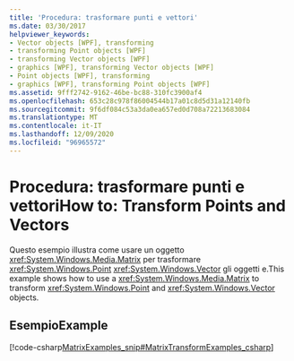 ```yaml
---
title: 'Procedura: trasformare punti e vettori'
ms.date: 03/30/2017
helpviewer_keywords:
- Vector objects [WPF], transforming
- transforming Point objects [WPF]
- transforming Vector objects [WPF]
- graphics [WPF], transforming Vector objects [WPF]
- Point objects [WPF], transforming
- graphics [WPF], transforming Point objects [WPF]
ms.assetid: 9fff2742-9162-46be-bc88-310fc3900af4
ms.openlocfilehash: 653c28c978f86004544b17a01c8d5d31a12140fb
ms.sourcegitcommit: 9f6df084c53a3da0ea657ed0d708a72213683084
ms.translationtype: MT
ms.contentlocale: it-IT
ms.lasthandoff: 12/09/2020
ms.locfileid: "96965572"
---
```

# <a name="how-to-transform-points-and-vectors"></a><span data-ttu-id="46641-102">Procedura: trasformare punti e vettori</span><span class="sxs-lookup"><span data-stu-id="46641-102">How to: Transform Points and Vectors</span></span>
<span data-ttu-id="46641-103">Questo esempio illustra come usare un oggetto <xref:System.Windows.Media.Matrix> per trasformare <xref:System.Windows.Point> <xref:System.Windows.Vector> gli oggetti e.</span><span class="sxs-lookup"><span data-stu-id="46641-103">This example shows how to use a <xref:System.Windows.Media.Matrix> to transform <xref:System.Windows.Point> and <xref:System.Windows.Vector> objects.</span></span>  
  
## <a name="example"></a><span data-ttu-id="46641-104">Esempio</span><span class="sxs-lookup"><span data-stu-id="46641-104">Example</span></span>  
 [!code-csharp[MatrixExamples_snip#MatrixTransformExamples_csharp](~/samples/snippets/csharp/VS_Snippets_Wpf/MatrixExamples_snip/CSharp/MatrixExample.cs#matrixtransformexamples_csharp)]
